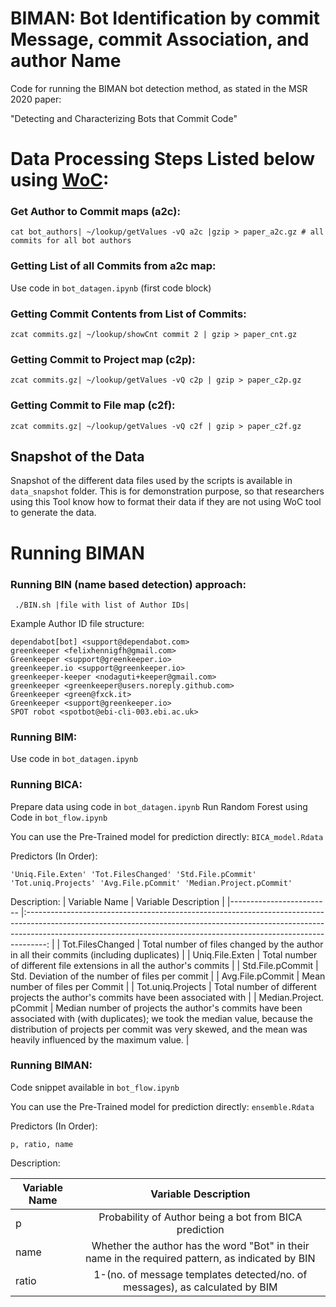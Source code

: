 # BIMAN: Bot Identification by commit Message, commit Association, and author Name
Code for running the BIMAN bot detection method, as stated in the MSR 2020 paper: 

"Detecting and Characterizing Bots that Commit Code"


# Data Processing Steps Listed below using [WoC](https://github.com/woc-hack/tutorial):

###  Get Author to Commit maps (a2c):
`cat bot_authors| ~/lookup/getValues -vQ a2c |gzip > paper_a2c.gz # all commits for all bot authors`

### Getting List of all Commits from a2c map: 
Use code in `bot_datagen.ipynb` (first code block)

### Getting Commit Contents from List of Commits:
`zcat commits.gz| ~/lookup/showCnt commit 2 | gzip > paper_cnt.gz`

### Getting Commit to Project map (c2p):
`zcat commits.gz| ~/lookup/getValues -vQ c2p | gzip > paper_c2p.gz`

### Getting Commit to File map (c2f):
`zcat commits.gz| ~/lookup/getValues -vQ c2f | gzip > paper_c2f.gz`

## Snapshot of the Data
Snapshot of the different data files used by the scripts is available in `data_snapshot` folder. This is for demonstration purpose, so that researchers using this Tool know how to format their data if they are not using WoC tool to generate the data.

# Running BIMAN

### Running BIN (name based detection) approach:

` ./BIN.sh |file with list of Author IDs|`

Example Author ID file structure:

```
dependabot[bot] <support@dependabot.com>
greenkeeper <felixhennigfh@gmail.com>
Greenkeeper <support@greenkeeper.io>
greenkeeper.io <support@greenkeeper.io>
greenkeeper-keeper <nodaguti+keeper@gmail.com>
greenkeeper <greenkeeper@users.noreply.github.com>
Greenkeeper <green@fxck.it>
Greenkeeper <support@greenkeeper.io>
SPOT robot <spotbot@ebi-cli-003.ebi.ac.uk>
```

### Running BIM: 
Use code in `bot_datagen.ipynb`

### Running BICA:
Prepare data using code in `bot_datagen.ipynb`
Run Random Forest using Code in `bot_flow.ipynb`

You can use the Pre-Trained model for prediction directly: `BICA_model.Rdata`

Predictors (In Order):

`'Uniq.File.Exten' 'Tot.FilesChanged' 'Std.File.pCommit' 'Tot.uniq.Projects' 'Avg.File.pCommit' 'Median.Project.pCommit'`

Description:
| Variable Name           	|                                                                                                               Variable Description                                                                                                              	|
|-------------------------	|:-----------------------------------------------------------------------------------------------------------------------------------------------------------------------------------------------------------------------------------------------:	|
| Tot.FilesChanged        	| Total number of files changed by the author in all their commits (including duplicates)                                                                                                                                                         	|
| Uniq.File.Exten         	| Total number of different file extensions in all the author's commits                                                                                                                                                                            	|
| Std.File.pCommit        	| Std. Deviation of the number of files per commit                                                                                                                                                                                                	|
| Avg.File.pCommit        	| Mean number of files per Commit                                                                                                                                                                                                                 	|
| Tot.uniq.Projects       	| Total number of different projects the author's commits have been associated with                                                                                                                                                                	|
| Median.Project. pCommit 	| Median number of projects the author's commits have been associated with (with duplicates); we took the median value, because the distribution of projects per commit was very skewed, and the mean was heavily influenced by the maximum value. 	|

### Running BIMAN:
Code snippet available in `bot_flow.ipynb`

You can use the Pre-Trained model for prediction directly: `ensemble.Rdata`

Predictors (In Order):

`p, ratio, name`

Description:

| Variable Name 	|                                       Variable Description                                       	|
|---------------	|:------------------------------------------------------------------------------------------------:	|
| p             	| Probability of Author being a bot from BICA prediction                                           	|
| name          	| Whether the author has the word "Bot" in their name in the required pattern, as indicated by BIN 	|
| ratio         	| 1-(no. of message templates detected/no. of messages), as calculated by BIM                      	|
